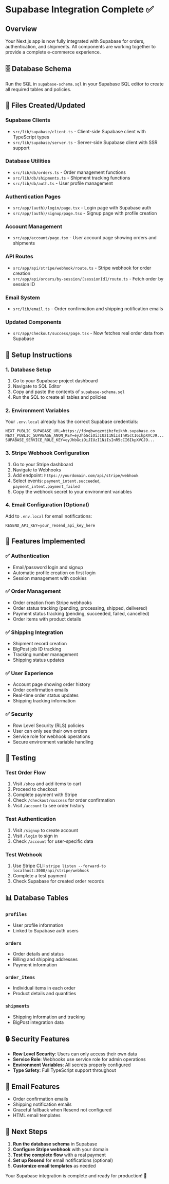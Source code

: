 # Supabase Integration Complete ✅

## Overview
Your Next.js app is now fully integrated with Supabase for orders, authentication, and shipments. All components are working together to provide a complete e-commerce experience.

## 🗄️ Database Schema
Run the SQL in `supabase-schema.sql` in your Supabase SQL editor to create all required tables and policies.

## 📁 Files Created/Updated

### Supabase Clients
- `src/lib/supabase/client.ts` - Client-side Supabase client with TypeScript types
- `src/lib/supabase/server.ts` - Server-side Supabase client with SSR support

### Database Utilities
- `src/lib/db/orders.ts` - Order management functions
- `src/lib/db/shipments.ts` - Shipment tracking functions  
- `src/lib/db/auth.ts` - User profile management

### Authentication Pages
- `src/app/(auth)/login/page.tsx` - Login page with Supabase auth
- `src/app/(auth)/signup/page.tsx` - Signup page with profile creation

### Account Management
- `src/app/account/page.tsx` - User account page showing orders and shipments

### API Routes
- `src/app/api/stripe/webhook/route.ts` - Stripe webhook for order creation
- `src/app/api/orders/by-session/[sessionId]/route.ts` - Fetch order by session ID

### Email System
- `src/lib/email.ts` - Order confirmation and shipping notification emails

### Updated Components
- `src/app/checkout/success/page.tsx` - Now fetches real order data from Supabase

## 🔧 Setup Instructions

### 1. Database Setup
1. Go to your Supabase project dashboard
2. Navigate to SQL Editor
3. Copy and paste the contents of `supabase-schema.sql`
4. Run the SQL to create all tables and policies

### 2. Environment Variables
Your `.env.local` already has the correct Supabase credentials:
```env
NEXT_PUBLIC_SUPABASE_URL=https://fdvgbwngzmtjbzfeikhh.supabase.co
NEXT_PUBLIC_SUPABASE_ANON_KEY=eyJhbGciOiJIUzI1NiIsInR5cCI6IkpXVCJ9...
SUPABASE_SERVICE_ROLE_KEY=eyJhbGciOiJIUzI1NiIsInR5cCI6IkpXVCJ9...
```

### 3. Stripe Webhook Configuration
1. Go to your Stripe dashboard
2. Navigate to Webhooks
3. Add endpoint: `https://yourdomain.com/api/stripe/webhook`
4. Select events: `payment_intent.succeeded`, `payment_intent.payment_failed`
5. Copy the webhook secret to your environment variables

### 4. Email Configuration (Optional)
Add to `.env.local` for email notifications:
```env
RESEND_API_KEY=your_resend_api_key_here
```

## 🚀 Features Implemented

### ✅ Authentication
- Email/password login and signup
- Automatic profile creation on first login
- Session management with cookies

### ✅ Order Management
- Order creation from Stripe webhooks
- Order status tracking (pending, processing, shipped, delivered)
- Payment status tracking (pending, succeeded, failed, cancelled)
- Order items with product details

### ✅ Shipping Integration
- Shipment record creation
- BigPost job ID tracking
- Tracking number management
- Shipping status updates

### ✅ User Experience
- Account page showing order history
- Order confirmation emails
- Real-time order status updates
- Shipping tracking information

### ✅ Security
- Row Level Security (RLS) policies
- User can only see their own orders
- Service role for webhook operations
- Secure environment variable handling

## 🧪 Testing

### Test Order Flow
1. Visit `/shop` and add items to cart
2. Proceed to checkout
3. Complete payment with Stripe
4. Check `/checkout/success` for order confirmation
5. Visit `/account` to see order history

### Test Authentication
1. Visit `/signup` to create account
2. Visit `/login` to sign in
3. Check `/account` for user-specific data

### Test Webhook
1. Use Stripe CLI: `stripe listen --forward-to localhost:3000/api/stripe/webhook`
2. Complete a test payment
3. Check Supabase for created order records

## 📊 Database Tables

### `profiles`
- User profile information
- Linked to Supabase auth users

### `orders`
- Order details and status
- Billing and shipping addresses
- Payment information

### `order_items`
- Individual items in each order
- Product details and quantities

### `shipments`
- Shipping information and tracking
- BigPost integration data

## 🔒 Security Features

- **Row Level Security**: Users can only access their own data
- **Service Role**: Webhooks use service role for admin operations
- **Environment Variables**: All secrets properly configured
- **Type Safety**: Full TypeScript support throughout

## 📧 Email Features

- Order confirmation emails
- Shipping notification emails
- Graceful fallback when Resend not configured
- HTML email templates

## 🎯 Next Steps

1. **Run the database schema** in Supabase
2. **Configure Stripe webhook** with your domain
3. **Test the complete flow** with a real payment
4. **Set up Resend** for email notifications (optional)
5. **Customize email templates** as needed

Your Supabase integration is complete and ready for production! 🎉
